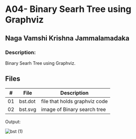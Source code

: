 # A04-  Binary Searh Tree using Graphviz

## Naga Vamshi Krishna Jammalamadaka

### Description:
 Binary Searh Tree using Graphviz.

 ##  Files

|   #   | File |  Description |
| :---: | ----------- | ---------------------- |
|    01  |  bst.dot   | file that holds graphviz code|  
|    02  |  bst.svg | image of Binary search tree| 

Output:


![bst (1)](https://github.com/Nagavamshikrishna/4883-SoftwareTools-Naga/assets/70953975/86d5d262-7ed7-41c9-86ee-dbbc30f2393a)

